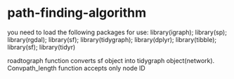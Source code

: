 # path-finding-algorithm

you need to load the following packages for use:
library(igraph); library(sp); library(rgdal); library(sf); library(tidygraph); library(dplyr); library(tibble); library(sf); library(tidyr)

roadtograph function converts sf object into tidygraph object(network).
Convpath_length function accepts only node ID 


